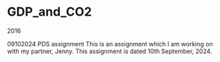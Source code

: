 # GDP_and_CO2
2016

09102024 PDS assignment
This is an assignment which I am working on with my partner, Jenny. This assignment is dated 10th September, 2024.